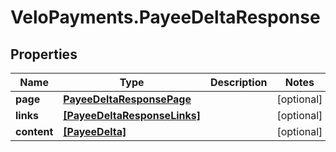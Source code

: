 # VeloPayments.PayeeDeltaResponse

## Properties

Name | Type | Description | Notes
------------ | ------------- | ------------- | -------------
**page** | [**PayeeDeltaResponsePage**](PayeeDeltaResponsePage.md) |  | [optional] 
**links** | [**[PayeeDeltaResponseLinks]**](PayeeDeltaResponseLinks.md) |  | [optional] 
**content** | [**[PayeeDelta]**](PayeeDelta.md) |  | [optional] 



